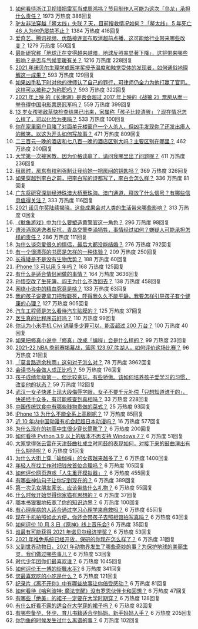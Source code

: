 1. [如何看待浙江卫视错把雷军当成周鸿祎？节目制作人可能为这次「乌龙」承担什么责任？](https://www.zhihu.com/question/490382852) 1973 万热度 386回复
1. [驴友非法穿越「鳌太线」失联 7 天，目前搜救情况如何？「鳌太线」 5 年死亡 46 人为何仍屡禁不止？](https://www.zhihu.com/question/490412697) 1384 万热度 416回复
1. [爱奇艺、腾讯视频、优酷接连宣布取消超前点播，这可能给行业带来哪些改变？](https://www.zhihu.com/question/490544847) 1279 万热度 550回复
1. [最新研究称「地球正在变得越来越暗，地球反照率显著下降」，这将带来哪些影响？是否与气候变暖有关？](https://www.zhihu.com/question/490238218) 1216 万热度 228回复
1. [2021 年诺贝尔生理学或医学奖授予温度和触觉受体的发现者，如何通俗地理解这一成果？](https://www.zhihu.com/question/490579885) 593 万热度 129回复
1. [如果凶手私下时对他的律师认了自己的罪行，可律师仍全力为他打赢了官司。这样可以被称之为称职吗？](https://www.zhihu.com/question/471281291) 593 万热度 322回复
1. [2021 年上映 的《长津湖》是否会超过 2017 年上映的《战狼 2》票房从而一举夺得中国电影票房冠军吗？](https://www.zhihu.com/question/471791736) 559 万热度 399回复
1. [13 岁女孩喝敌草快检查结果已出来，家属称「孩子比较清醒」？现在情况怎么样了，可以化险为夷吗？](https://www.zhihu.com/question/490413635) 533 万热度 100回复
1. [你在家里窗户目睹了对面单元楼窗户一个人杀人，但凶手发现你了还发出瘆人的微笑。以这为开头如何写故事？](https://www.zhihu.com/question/467581606) 471 万热度 809回复
1. [二三百元一晚的酒店和七八百一晚的酒店区别大吗？主要区别在哪里？](https://www.zhihu.com/question/486503426) 462 万热度 200回复
1. [大学第一次接家教，因为价格谈崩了，请问我哪里出了问题呢？](https://www.zhihu.com/question/481129142) 411 万热度 236回复
1. [租房时，房东有权利强制让我给她一把房间的钥匙吗？](https://www.zhihu.com/question/462612155) 369 万热度 326回复
1. [如果穿越到李白之前，把李白写的诗都写了，李白会怎么样？](https://www.zhihu.com/question/362535601) 336 万热度 81回复
1. [广东将研究深圳经港珠澳大桥至珠海、澳门通道，释放了什么信号？有哪些信息值得关注？](https://www.zhihu.com/question/490421821) 333 万热度 116回复
1. [2021 诺贝尔奖陆续揭晓，这些成果会对人类的生活带来哪些影响？](https://www.zhihu.com/roundtable/2021nobleprize) 313 万热度 0回复
1. [《鱿鱼游戏》中为什么要塑造黄警官这一角色？](https://www.zhihu.com/question/489041280) 296 万热度 98回复
1. [遭涉酒驾逃逸者反抗，青岛交警李涌牺牲，事情经过如何？嫌疑人可能承担怎样的责任？](https://www.zhihu.com/question/490541078) 286 万热度 111回复
1. [为什么谈恋爱很久的情侣，最后大都没能结婚？](https://www.zhihu.com/question/461388898) 276 万热度 792回复
1. [有一个很漂亮的书房是怎样的一种体验？](https://www.zhihu.com/question/37664691) 209 万热度 250回复
1. [长得矮是不是没有生物优势？](https://www.zhihu.com/question/490081979) 188 万热度 60回复
1. [iPhone 13 可以用 5 年吗？](https://www.zhihu.com/question/485003417) 168 万热度 125回复
1. [有什么是适合情侣间做的事情？](https://www.zhihu.com/question/23415480) 164 万热度 3636回复
1. [孙悟空改了生死簿，阎王为什么不改回去？](https://www.zhihu.com/question/444695125) 138 万热度 458回复
1. [网络小说中的精血究竟是啥？](https://www.zhihu.com/question/489208133) 133 万热度 63回复
1. [我的孩子说要拿刀把我戳死，吓得我久久不能平静，我要怎样引导孩子有个健康的心理？](https://www.zhihu.com/question/481836166) 127 万热度 905回复
1. [汽车工程师是怎么看待汽车贴膜的？](https://www.zhihu.com/question/302342854) 125 万热度 37回复
1. [医生真的比程序员好吗？](https://www.zhihu.com/question/483390920) 110 万热度 99回复
1. [你认为小米手机 Civi 销量多少算可以，能否超过 200 万台？](https://www.zhihu.com/question/489808065) 100 万热度 40回复
1. [如果把修真小说中「修真」改成「编程」会是什么样的？](https://www.zhihu.com/question/338779063) 99 万热度 23回复
1. [2021-22 NBA 季前赛揭幕战，篮网 123:97 胜湖人，如何评价这场比赛？](https://www.zhihu.com/question/490511357) 96 万热度 21回复
1. [「莫言路遥余秋雨」这句对子怎么对？](https://www.zhihu.com/question/359189927) 78 万热度 3962回复
1. [会读书与会做人成正比吗？](https://www.zhihu.com/question/489218390) 59 万热度 176回复
1. [孩子成绩年级第一，但比较贪玩，有些骄傲。该如何培养孩子爱学习的习惯，改变他的状态？](https://www.zhihu.com/question/479927158) 59 万热度 112回复
1. [武汉一女子快递上现大段侮辱字眼，女子不要千元补偿「只想知道谁干的」，快递经手众多，有可能核查到真相吗？](https://www.zhihu.com/question/490408648) 33 万热度 228回复
1. [中国传统饮食中有哪些贱物贵做的菜式？](https://www.zhihu.com/question/489451884) 25 万热度 93回复
1. [iPhone 13 为什么不能全系上高刷呢？](https://www.zhihu.com/question/486869099) 17 万热度 85回复
1. [近 10 年内中国动漫有机会赶超日本动漫吗？](https://www.zhihu.com/question/480368116) 16 万热度 577回复
1. [为什么现在的初高中生很少穿长筒靴了？](https://www.zhihu.com/question/366867822) 6 万热度 200回复
1. [如何看待 Python 3.9 以上的版本不再支持 Windows 7？](https://www.zhihu.com/question/481576477) 6 万热度 51回复
1. [大家觉得张云雷在天津鼓曲社成立时司鼓的表现如何，对接下来的鼓曲演出有什么期待呢？](https://www.zhihu.com/question/490363830) 6 万热度 51回复
1. [为什么大街上穿「瑜伽裤」的女孩越来越多了？](https://www.zhihu.com/question/482331957) 6 万热度 1400回复
1. [年轻人在找工作时把钱放首位合理吗？](https://www.zhihu.com/question/489552124) 6 万热度 105回复
1. [如何评价网页游戏「人生重开模拟器」？](https://www.zhihu.com/question/484526139) 6 万热度 455回复
1. [有哪些神仙句子让你记到现在的？](https://www.zhihu.com/question/481396309) 6 万热度 389回复
1. [第一次见女朋友家长，应该带些什么礼物？](https://www.zhihu.com/question/288113119) 6 万热度 55回复
1. [什么时候开始觉得你家猫有思想的？](https://www.zhihu.com/question/310871628) 6 万热度 37回复
1. [哪本书狠狠地拓宽了你的知识边界？](https://www.zhihu.com/question/484187638) 6 万热度 100回复
1. [有心理疾病的人适合通过学习心理学来自救吗？](https://www.zhihu.com/question/377588032) 6 万热度 65回复
1. [现在手机拍照如此方便，你还会带孩子去照相馆拍写真吗？](https://www.zhihu.com/question/489730921) 6 万热度 63回复
1. [如何评价 10 月 3 日《原神》线上音乐会?](https://www.zhihu.com/question/490464227) 6 万热度 35回复
1. [谁最有可能获得 2021 年诺贝尔经济学奖？](https://www.zhihu.com/question/486603282) 6 万热度 53回复
1. [2021 年推免系统已经开放，保研的你现在怎么样了？](https://www.zhihu.com/question/489663835) 6 万热度 31回复
1. [又到世界动物日，2021 年动物界发生了哪些奇妙的事？为保护地球的美丽生灵，我们做过哪些事儿？](https://www.zhihu.com/question/490378669) 6 万热度 53回复
1. [时代少年团你们最喜欢谁？](https://www.zhihu.com/question/478805669) 6 万热度 1045回复
1. [如何评价王一博的街舞水平?](https://www.zhihu.com/question/409700681) 6 万热度 341回复
1. [您最喜欢吃的小吃是什么？](https://www.zhihu.com/question/349035638) 6 万热度 121回复
1. [纪录片《离不开你》中有哪些故事让你倍受感动？](https://www.zhihu.com/question/489385029) 6 万热度 81回复
1. [如何看待《哈利波特: 魔法觉醒》没有罗恩伙伴卡和回想？](https://www.zhihu.com/question/489223025) 6 万热度 47回复
1. [有哪些「绝美」的裙子一定要在大学时期穿？](https://www.zhihu.com/question/467045821) 6 万热度 128回复
1. [有什么好看不露的适合在大学穿的裙子吗？](https://www.zhihu.com/question/467046196) 6 万热度 82回复
1. [有哪些备孕、怀孕、育儿书籍适合孕妈妈、新手妈妈入手？](https://www.zhihu.com/question/27505896) 6 万热度 205回复
1. [你钓鱼的时候发生过什么离谱的事？](https://www.zhihu.com/question/468943312) 6 万热度 102回复